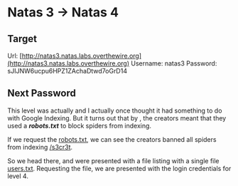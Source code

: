 # Natas 3 -> Natas 4


## Target
Url: [http://natas3.natas.labs.overthewire.org](http://natas3.natas.labs.overthewire.org)
Username: natas3
Password: sJIJNW6ucpu6HPZ1ZAchaDtwd7oGrD14


## Next Password
This level was actually and I actually once thought it had something to do with Google Indexing. But it turns out that by **<!-- No more information leaks!! Not even Google will find it this time... -->**, the creators meant that they used a <b>_robots.txt_</b> to block spiders from indexing.

If we request the [robots.txt](http://natas3.natas.labs.overthewire.org/robots.txt), we can see the creators banned all spiders from indexing [/s3cr3t](http://natas3.natas.labs.overthewire.org/s3cr3t/).

So we head there, and were presented with a file listing with a single file [users.txt](http://natas3.natas.labs.overthewire.org/s3cr3t/users.txt). Requesting the file, we are presented with the login credentials for level 4.
